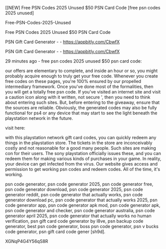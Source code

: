 [[NEW] Free PSN Codes 2025 Unused $50 PSN Card Code [free psn codes 2025 unused]

Free-PSN-Codes-2025-Unused

Free PSN Codes 2025 Unused $50 PSN Card Code

PSN Gift Card Generator - - https://appbitly.com/CbwfX


PSN Gift Card Generator - - https://appbitly.com/CbwfX


29 minutes ago - free psn codes 2025 unused $50 psn card code:

our offers are elementary to complete, and inside an hour or so, you might probably acquire enough to truly get your free code. Whenever you create free codes on these pages, you're 100% ensured by our propelled intermediary framework. Once you've done most of the formalities, then you will get a totally free psn code. If you've visited an internet site and visit a caution icon along with it written, not secure ', then you need to think about entering such sites. But, before entering to the giveaway, ensure that the sources are reliable. Obviously, the generated codes may also be fully functional for ps4 or any device that may start to see the light beneath the playstation network in the future.

visit here:

with this playstation network gift card codes, you can quickly redeem any things in the playstation store. The tickets in the store are inconceivably costly and not reasonable for a good many people. Such sites are making con for their users. The sony playstation officially issues these, and you can redeem them for making various kinds of purchases in your game. In reality, your device can get infected from the virus. Our website gives access and permission to get working psn codes and redeem codes. All of the time, it's working.

psn code generator, psn code generator 2025, psn code generator free, psn code generator download, psn code generator 2025, psn code generator reddit, psn code generator that actually works, psn code generator download pc, psn code generator that actually works 2025, psn code generator app, psn code generator apk mod, psn code generator apk, psn code generator and checker, psn code generator australia, psn code generator april 2025, psn code generator that actually works no human verification, psn gift card code generator by l8ve, psn backup code generator, best psn code generator, boss psn code generator, psn v bucks code generator, psn gift card code gener [sh9d].

XGNqP4G4Y56qS8R

